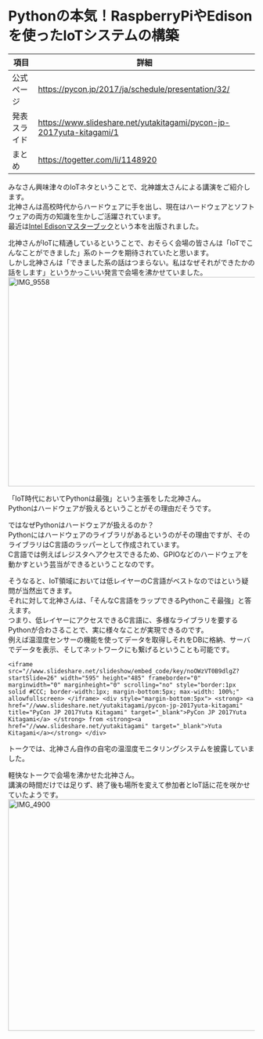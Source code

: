 # Pythonの本気！RaspberryPiやEdisonを使ったIoTシステムの構築

|項目|詳細|
|-----|-----|
|公式ページ|https://pycon.jp/2017/ja/schedule/presentation/32/|
|発表スライド|https://www.slideshare.net/yutakitagami/pycon-jp-2017yuta-kitagami/1|
|まとめ|https://togetter.com/li/1148920|

みなさん興味津々のIoTネタということで、北神雄太さんによる講演をご紹介します。  
北神さんは高校時代からハードウェアに手を出し、現在はハードウェアとソフトウェアの両方の知識を生かしご活躍されています。  
最近は[Intel Edisonマスターブック](http://gihyo.jp/book/2017/978-4-7741-8921-5)という本を出版されました。  

北神さんがIoTに精通しているということで、おそらく会場の皆さんは「IoTでこんなことができました」系のトークを期待されていたと思います。  
しかし北神さんは「できました系の話はつまらない。私はなぜそれができたかの話をします」というかっこいい発言で会場を沸かせていました。  
<a data-flickr-embed="true"  href="https://www.flickr.com/photos/pyconjp/36303044513/in/album-72157685754005651/" title="IMG_9558"><img src="https://farm5.staticflickr.com/4441/36303044513_8417bd2950_o.jpg" width="640" height="427" alt="IMG_9558"></a><script async src="//embedr.flickr.com/assets/client-code.js" charset="utf-8"></script>  

「IoT時代においてPythonは最強」という主張をした北神さん。  
Pythonはハードウェアが扱えるということがその理由だそうです。  

ではなぜPythonはハードウェアが扱えるのか？  
Pythonにはハードウェアのライブラリがあるというのがその理由ですが、そのライブラリはC言語のラッパーとして作成されています。  
C言語では例えばレジスタへアクセスできるため、GPIOなどのハードウェアを動かすという芸当ができるということなのです。  

そうなると、IoT領域においては低レイヤーのC言語がベストなのではという疑問が当然出てきます。  
それに対して北神さんは、「そんなC言語をラップできるPythonこそ最強」と答えます。  
つまり、低レイヤーにアクセスできるC言語に、多様なライブラリを要するPythonが合わさることで、実に様々なことが実現できるのです。  
例えば温湿度センサーの機能を使ってデータを取得しそれをDBに格納、サーバでデータを表示、そしてネットワークにも繋げるということも可能です。  

```
<iframe src="//www.slideshare.net/slideshow/embed_code/key/noOWzVT0B9dlgZ?startSlide=26" width="595" height="485" frameborder="0" marginwidth="0" marginheight="0" scrolling="no" style="border:1px solid #CCC; border-width:1px; margin-bottom:5px; max-width: 100%;" allowfullscreen> </iframe> <div style="margin-bottom:5px"> <strong> <a href="//www.slideshare.net/yutakitagami/pycon-jp-2017yuta-kitagami" title="PyCon JP 2017Yuta Kitagami" target="_blank">PyCon JP 2017Yuta Kitagami</a> </strong> from <strong><a href="//www.slideshare.net/yutakitagami" target="_blank">Yuta Kitagami</a></strong> </div>  
```

トークでは、北神さん自作の自宅の温湿度モニタリングシステムを披露していました。  

軽快なトークで会場を沸かせた北神さん。  
講演の時間だけでは足りず、終了後も場所を変えて参加者とIoT話に花を咲かせていたようです。  
<a data-flickr-embed="true"  href="https://www.flickr.com/photos/pyconjp/36310774094/in/album-72157685754005651/" title="IMG_4900"><img src="https://farm5.staticflickr.com/4394/36310774094_877884cba7_o.jpg" width="640" height="472" alt="IMG_4900"></a><script async src="//embedr.flickr.com/assets/client-code.js" charset="utf-8"></script>  
